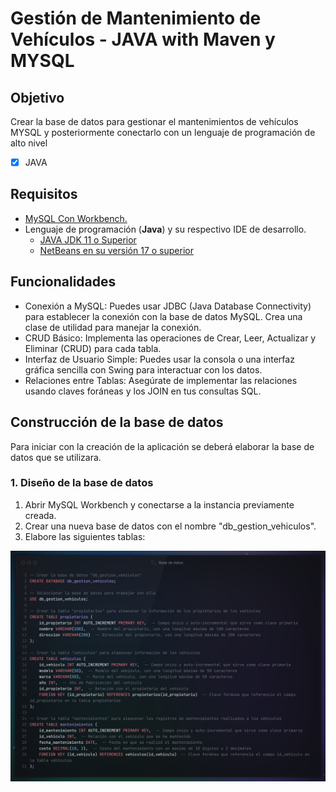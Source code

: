 # Gestión de Mantenimiento de Vehículos - JAVA with Maven y MYSQL

## Objetivo

Crear la base de datos para gestionar el mantenimientos de vehículos MYSQL y posteriormente conectarlo con un lenguaje de programación de alto nivel

- [X] JAVA

## Requisitos

- [MySQL Con Workbench.](https://seth09work.notion.site/Instalaci-n-de-MySQL-Windows-11ca5eb0166c807e8b0ad80dd29c9132?pvs=74)
- Lenguaje de programación (**Java**) y su respectivo IDE de desarrollo.
  - [JAVA JDK 11 o Superior](https://www.oracle.com/java/technologies/javase/jdk17-archive-downloads.html)
  - [NetBeans en su versión 17 o superior](https://netbeans.apache.org/)

## Funcionalidades 

- Conexión a MySQL: Puedes usar JDBC (Java Database Connectivity) para establecer la conexión con la base de datos MySQL. Crea una clase de utilidad para manejar la conexión.
- CRUD Básico: Implementa las operaciones de Crear, Leer, Actualizar y Eliminar (CRUD) para cada tabla.
- Interfaz de Usuario Simple: Puedes usar la consola o una interfaz gráfica sencilla con Swing para interactuar con los datos.
- Relaciones entre Tablas: Asegúrate de implementar las relaciones usando claves foráneas y los JOIN en tus consultas SQL.

## Construcción de la base de datos

Para iniciar con la creación de la aplicación se deberá elaborar la base de datos que se utilizara.

### 1. Diseño de la base de datos

1. Abrir MySQL Workbench y conectarse a la instancia previamente creada.
2. Crear una nueva base de datos con el nombre "db_gestion_vehiculos".
3. Elabore las siguientes tablas:

![BaseDeDatosScript](./Imagenes/BD.png)
